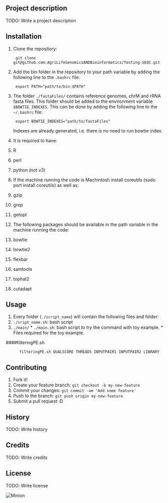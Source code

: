 Project description
-------------------

TODO: Write a project description

Installation
------------------

1. Clone the repository:

        git clone git@github.com:AgriLifeGenomicsANDBioinformatics/Testing-SEQC.git

2. Add the bin folder in the repository to your path variable by adding the following line to the `.bashrc` file:

        export PATH="path/to/bin:$PATH"

3. The folder `./fastaFiles/` contains reference genomes, chrM and rRNA fasta files. This folder should be added to the environment variable `$BOWTIE_INDEXES`. This can be done by adding the following line to the `~/.bashrc` file:

        export BOWTIE_INDEXES="path/to/fastaFiles"

    Indexes are already generated, i.e. there is no need to run bowtie index.

4. It is required to have:
  1. R
  2. perl
  3. python (not v3)

5. If the machine running the code is Machintosh install coreutils (sudo port install coreutils) as well as:
  1. gzip
  2. grep
  3. getopt

6. The following packages should be available in the path variable in the machine running the code:
  1. bowtie
  2. bowtie2
  3. flexbar
  4. samtools
  5. tophat2
  6. cutadapt

Usage
-----------------

1. Every folder (`./script_name`) will contain the following files and folder:
  1. `./sript_name.sh`: bash script
  2. `./main/`
    * `./main.sh`: bash script to try the command with toy example.
    * Files required for the toy example.

####filteringPE.sh

          filteringPE.sh QUALSCORE THREADS INPUTPAIR1 INPUTPAIR2 LIBRARY

Contributing
----------------

1. Fork it!
2. Create your feature branch: `git checkout -b my-new-feature`
3. Commit your changes: `git commit -am 'Add some feature'`
4. Push to the branch: `git push origin my-new-feature`
5. Submit a pull request :D

History
---------------

TODO: Write history

Credits
---------------

TODO: Write credits

License
---------------

TODO: Write license

![Minion](http://octodex.github.com/images/minion.png)
